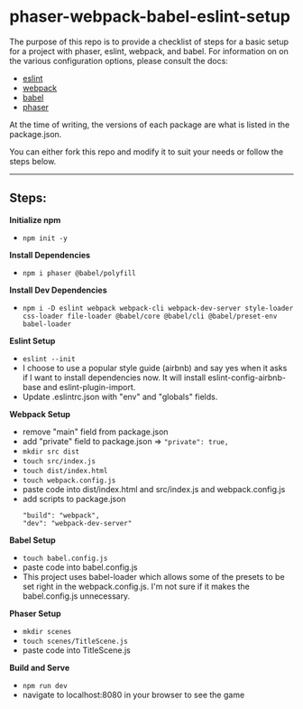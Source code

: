 # phaser-webpack-babel-eslint-setup

The purpose of this repo is to provide a checklist of steps for a basic setup for a project with phaser, eslint, webpack, and babel. For information on on the various configuration options, please consult the docs:
- [eslint](https://eslint.org/)
- [webpack](https://webpack.js.org/)
- [babel](https://babeljs.io/)
- [phaser](https://phaser.io/)

At the time of writing, the versions of each package are what is listed in the package.json.

You can either fork this repo and modify it to suit your needs or follow the steps below.

___
## **Steps:**

**Initialize npm**

- `npm init -y`

**Install Dependencies**

- `npm i phaser @babel/polyfill`

**Install Dev Dependencies**

- `npm i -D eslint webpack webpack-cli webpack-dev-server style-loader css-loader file-loader @babel/core @babel/cli @babel/preset-env babel-loader`


**Eslint Setup**

- `eslint --init`
- I choose to use a popular style guide (airbnb) and say yes when it asks if I want to install dependencies now. It will install eslint-config-airbnb-base and eslint-plugin-import.
- Update .eslintrc.json with "env" and "globals" fields.

**Webpack Setup**

- remove "main" field from package.json
- add "private" field to package.json => `"private": true,`
- `mkdir src dist`
- `touch src/index.js`
- `touch dist/index.html`
- `touch webpack.config.js`
- paste code into dist/index.html and src/index.js and webpack.config.js
- add scripts to package.json
  ```
  "build": "webpack",
  "dev": "webpack-dev-server"
  ```

**Babel Setup**

- `touch babel.config.js`
- paste code into babel.config.js
- This project uses babel-loader which allows some of the presets to be set right in the webpack.config.js. I'm not sure if it makes the babel.config.js unnecessary.

**Phaser Setup**

- `mkdir scenes`
- `touch scenes/TitleScene.js`
- paste code into TitleScene.js

**Build and Serve**

- `npm run dev`
- navigate to localhost:8080 in your browser to see the game